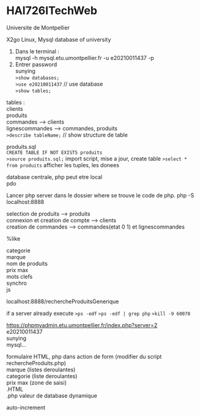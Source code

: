 # HAI726ITechWeb
Universite de Montpellier

X2go Linux, Mysql database of university 

1. Dans le terminal :  
    mysql -h mysql.etu.umontpellier.fr -u e20210011437 -p
2. Entrer password  
    sunying   
`>show databases;`  
`>use e20210011437` // use database  
`>show tables;`

tables :  
clients  
produits  
commandes --> clients  
lignescommandes --> commandes, produits  
`>describe tableName;` // show structure de table  

produits.sql  
`CREATE TABLE IF NOT EXISTS produits`  
`>source produits.sql;` import script, mise a jour, create table
`>select * from produits` afficher les tuples, les donees

database centrale, php peut etre local  
pdo  

Lancer php server dans le dossier where se trouve le code de php. 
php -S localhost:8888  

selection de produits --> produits  
connexion et creation de compte --> clients  
creation de commandes --> commandes(etat 0 1) et lignescommandes  

%like  

categorie  
marque  
nom de produits  
prix max  
mots clefs  
synchro  
js  

localhost:8888/rechercheProduitsGenerique

if a server already execute
`>ps -edf`
`>ps -edf | grep php`
`>kill -9 60078`

https://phpmyadmin.etu.umontpellier.fr/index.php?server=2  
e20210011437  
sunying  
mysql...

formulaire HTML, php dans action de form (modifier du script rechercheProduits.php)  
    marque (listes deroulantes)  
    categorie (liste deroulantes)  
    prix max (zone de saisi)  
.HTML  
.php valeur de database dynamique   

 auto-increment
